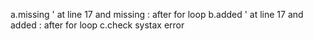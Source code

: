 a.missing ' at line 17 and missing : after for loop
b.added ' at line 17 and added : after for loop
c.check systax error